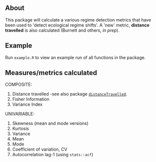 ## About  
This package will calculate a various regime detection metrics that have been used to 'detect ecological regime shifts'. A 'new' metric, **distance travelled** is also calculated (Burnett and others, *in prep*). 

## Example
Run `example.R` to view an example run of all functions in the package.

## Measures/metrics calculated  

COMPOSITE:
1. Distance travelled -see also package [`distanceTravelled`](https://github.com/TrashBirdEcology/distanceTravelled). 
1. Fisher Information
1. Variance Index

UNIVARIABLE:
1. Skewness (mean and mode versions)
1. Kurtosis
1. Variance
1. Mean
1. Mode
1. Coefficient of variation, CV
1. Autocorrelation lag-1 (using `stats::acf`)

